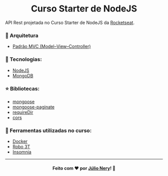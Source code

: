 <h1 align="center">Curso Starter de NodeJS</h1>

API Rest projetada no Curso Starter de NodeJS da [Rocketseat](https://rocketseat.com.br/ "Rocketseat").

### :briefcase: Arquitetura 
- [Padrão MVC (Model–View–Controller)](https://en.wikipedia.org/wiki/Model%E2%80%93view%E2%80%93controller "Wikipedia MVC")

### :rocket: Tecnologias:
- [NodeJS](https://nodejs.org/ "NodeJS")
- [MongoDB](https://www.mongodb.com/ "MongoDB")

### :star: Bibliotecas:
- [mongoose](https://mongoosejs.com/ "mongoose")
- [mongoose-paginate](https://github.com/edwardhotchkiss/mongoose-paginate "mongoose-paginate")
- [requireDir](https://github.com/aseemk/requireDir "requireDir")
- [cors](https://github.com/expressjs/cors "cors")

### :link: Ferramentas utilizadas no curso:
- [Docker](https://www.docker.com/ "Docker")
- [Robo 3T](https://robomongo.org/ "Robo 3T")
- [Insomnia](https://insomnia.rest/ "Insomnia")


---

<h4 align="center">
    Feito com ❤ por <a href="https://www.linkedin.com/in/julio-nery/" target="_blank">Júlio Nery</a>!
    <g-emoji class="g-emoji" alias="wave" fallback-src="https://github.githubassets.com/images/icons/emoji/unicode/1f44b.png">👋</g-emoji>
</h4>
